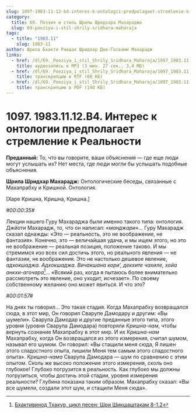 ```yaml
---
slug: 1097-1983-11-12-b4-interes-k-ontologii-predpolagaet-stremlenie-k-realnosti
category:
  title: 69. Поэзия и стиль Шрилы Шридхара Махараджа
  slug: 69-poeziya-i-stil-shrily-sridhara-maharaja
tags:
  - title: "1983.11"
    slug: 1983-11
author: Шрила Бхакти Ракшак Шридхар Дев-Госвами Махарадж
links:
  - href: /dl/69._Poeziya_i_stil_Shrily_Sridhara_Maharaja/1097_1983.11.12.B4_SridharMj_Interes_k_ontologii_predpolagaet_stremlenie_k_Realnosti.mp3
    title: аудиозапись в MP3 (3 мин. 27 сек., 3,4 МБ)
  - href: /dl/69._Poeziya_i_stil_Shrily_Sridhara_Maharaja/1097_1983.11.12.B4_SridharMj_Interes_k_ontologii_predpolagaet_stremlenie_k_Realnosti.rtf
    title: транскрипцию в RTF (60 КБ)
  - href: /dl/69._Poeziya_i_stil_Shrily_Sridhara_Maharaja/1097_1983.11.12.B4_SridharMj_Interes_k_ontologii_predpolagaet_stremlenie_k_Realnosti.pdf
    title: транскрипцию в PDF (140 КБ)
---
```


# 1097. 1983.11.12.B4. Интерес к онтологии предполагает стремление к Реальности

**Преданный:** То, что вы говорите, ваши объяснения — где еще люди могут услышать их? Нет места, где люди могли бы услышать подобные объяснения.

**Шрила Шридхар Махарадж:** Онтологические беседы, связанные с Махапрабху и Кришной. Онтология.

[Харе Кришна, Кришна, Кришна.]

*#00:00:35#*

Лекции нашего Гуру Махараджа были именно такого типа: онтология. Джйоти Махарадж, то, что он написал: «*манджари*»… Гуру Махарадж сказал однажды: «Это — реальность, это не воображение, не фантазия». Конечно, это — величайшая удача, и мы ищем этого, но это не воображение — реальная позиция, положение таково. И мы стремимся изо всех сил достичь этого, но реального явления — не фантазии, не воображения. Это не настолько дешевое явление, *адхокшаджа. Адхокшаджа*. *Вичакшана кори’, декхите чахиле, хойа анкхи-агочара*[^_ftn1]… «Всякий раз, когда я пытаюсь более внимательно рассмотреть это явление, оно уходит, исчезает». По своему собственному желанию оно может явиться. И что это?

*#00:01:57#*

На днях ты говорил… Это такая стадия. Когда Махапрабху возвращался сюда, в этот мир, Он говорил Сварупе Дамодару и другим: «Вы шумели». Сварупа Дамодар и другие преданные этого типа, этого уровня (уровня Сварупа Дамодара) повторяли *Кришна-нам*, чтобы вернуть сознание Махапрабху в этот мир. И их *Кришна-нам* Махапрабху, когда Он возвращался из этого измерения, считал шумом, называл его шумом. Он говорил: «Вы стащили меня сюда, Я лишен этого сладостного опыта, лишили Меня тем самым этого сладостного опыта». *Кришна-нама* Сварупа Дамодара — шум по сравнению с этим опытом. Сколь же высоко положение этого измерения, сколь оно глубокое! Глубоко погрузится в реальность. Как глубоко мы должны погрузиться, чтобы достичь этой стадии, уровня измерения реальности? Глубина показана таким образом. Махапрабху сказал: «Вы все шумели, создали этот шум, и стащили Меня сюда».



[^_ftn1]: [Бхактивинод Тхакур, цикл песен: Шри Шикшаштакам 8-1.2](../notes/bhaktivinod-thakur-cikl-pesen-shri-shikshashtakam/bhaktivinod-thakur-cikl-pesen-shri-shikshashtakam-8-1-2.md)
